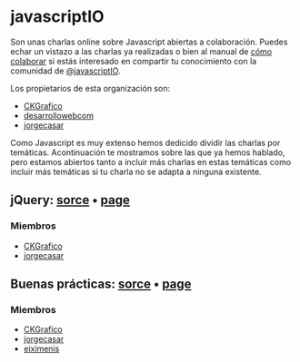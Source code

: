 javascriptIO
============

Son unas charlas online sobre Javascript abiertas a colaboración. Puedes echar un vistazo a las charlas ya realizadas o bien al manual de [cómo colaborar](https://Como-Colaborar.github.com/JavascriptIO/) si estás interesado en compartir tu conocimiento con la comunidad de [@javascriptIO](https://twitter.com/javascriptio).

Los propietarios de esta organización son:
* [CKGrafico](https://github.com/CKGrafico)
* [desarrollowebcom](https://github.com/CKGrafico)
* [jorgecasar](https://github.com/CKGrafico)

Como Javascript es muy extenso hemos dedicido dividir las charlas por temáticas. Acontinuación te mostramos sobre las que ya hemos hablado, pero estamos abiertos tanto a incluir más charlas en estas temáticas como incluir más temáticas si tu charla no se adapta a ninguna existente.

## jQuery: [sorce](http://github.com/JavascriptIO/jQuery) • [page](http://JavascriptIO.github.io/jQuery)
### Miembros
* [CKGrafico](https://github.com/CKGrafico)
* [jorgecasar](https://github.com/CKGrafico)

## Buenas prácticas: [sorce](http://github.com/JavascriptIO/Buenas-Practicas) • [page](http://JavascriptIO.github.com/Buenas-Practicas)
### Miembros
* [CKGrafico](https://github.com/CKGrafico)
* [jorgecasar](https://github.com/CKGrafico)
* [eiximenis](https://github.com/eiximenis)
